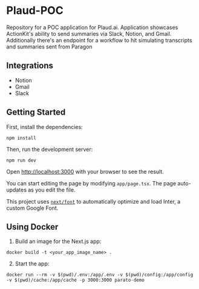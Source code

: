 # Plaud-POC 
Repository for a POC application for Plaud.ai. Application showcases ActionKit's ability to send summaries via Slack, Notion, and Gmail. Additionally there's an endpoint for a workflow to hit simulating transcripts and summaries sent from Paragon

## Integrations
- Notion
- Gmail 
- Slack

## Getting Started

First, install the dependencies:

```
npm install
```

Then, run the development server:

```
npm run dev
```

Open [http://localhost:3000](http://localhost:3000) with your browser to see the result.

You can start editing the page by modifying `app/page.tsx`. The page auto-updates as you edit the file.

This project uses [`next/font`](https://nextjs.org/docs/basic-features/font-optimization) to automatically optimize and load Inter, a custom Google Font.

## Using Docker

1. Build an image for the Next.js app:

```
docker build -t <your_app_image_name> .
```

2. Start the app:

```
docker run --rm -v $(pwd)/.env:/app/.env -v $(pwd)/config:/app/config -v $(pwd)/cache:/app/cache -p 3000:3000 parato-demo
```
